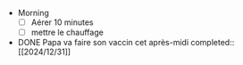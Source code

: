 - Morning
  * [ ] Aérer 10 minutes
  * [ ] mettre le chauffage
- DONE Papa va faire son vaccin cet après-midi
  completed:: [[2024/12/31]]